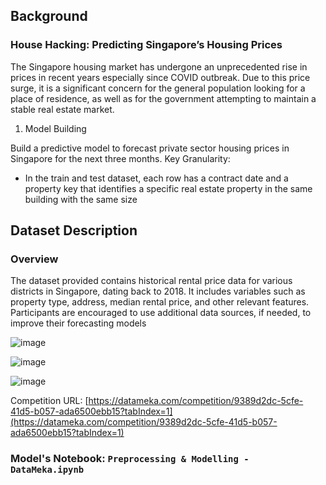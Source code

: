 ## Background
### House Hacking: Predicting Singapore’s Housing Prices 
The Singapore housing market has undergone an unprecedented rise in prices in recent years especially since COVID outbreak. Due to this price surge, it is a significant concern for the general population looking for a place of residence, as well as for the government attempting to maintain a stable real estate market. 

1. Model Building

Build a predictive model to forecast private sector housing prices in Singapore for the next three months.
Key Granularity:
- In the train and test dataset, each row has a contract date and a property key that identifies a specific real estate property in the same building with the same size

## Dataset Description
### Overview
The dataset provided contains historical rental price data for various districts in Singapore, dating back to 2018. It includes variables such as property type, address, median rental price, and other relevant features. Participants are encouraged to use additional data sources, if needed, to improve their forecasting models 

![image](https://user-images.githubusercontent.com/48499555/234190129-e6d21ce9-cee6-4fd4-ab4a-36c74c9e215f.png)

![image](https://user-images.githubusercontent.com/48499555/234190152-b0656e6b-3c4e-4907-a723-ad6dd32c5c80.png)

![image](https://user-images.githubusercontent.com/48499555/234190199-78593ad5-e11d-4d9a-ac1c-d451deeaa180.png)

Competition URL: [https://datameka.com/competition/9389d2dc-5cfe-41d5-b057-ada6500ebb15?tabIndex=1](https://datameka.com/competition/9389d2dc-5cfe-41d5-b057-ada6500ebb15?tabIndex=1)

### Model's Notebook: `Preprocessing & Modelling - DataMeka.ipynb`

